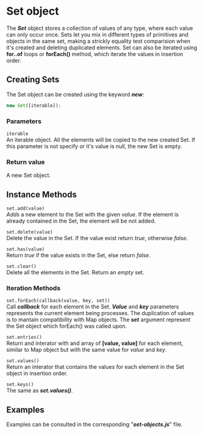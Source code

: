 # Set object
The ***Set*** object stores a collection of values of any type, where each value can only occur once. Sets let you mix in different types of primitives and objects in the same
set, making a strickly equality test comparision when it's created and deleting duplicated elements. Set can also be iterated using **for..of** loops or **forEach()** method,
which iterate the values in insertion order.

## Creating Sets


The Set object can be created using the keyword ***new***:
```javascript
new Set([iterable]);
```

### Parameters
`iterable`   
An iterable object. All the elements will be copied to the new created Set. If this parameter is not specify or it's value is null, the new Set is empty.

### Return value
A new Set object.


## Instance Methods


`set.add(value)`   
*Adds* a new element to the Set with the given *value*. If the element is already contained in the Set, the element will be not added.

`set.delete(value)`   
Delete the value in the Set. If the value exist return *true*, otherwise *false*.

`set.has(value)`   
Return *true* if the value exists in the Set, else return *false*.

`set.clear()`   
Delete all the elements in the Set. Return an *empty* set.

### Iteration Methods

`set.forEach(callback(value, key, set))`   
Call ***callback*** for each element in the Set. ***Value*** and ***key*** parameters represents the current element being processes. The duplication of values is to mantain
compatibility with Map objects. The ***set*** argument represent the Set object which forEach() was called upon.

`set.entries()`   
Return and interator with and array of **[value, value]** for each element, similar to Map object but with the same value for *value* and *key*.

`set.values()`   
Return an interator that contains the values for each element in the Set object in insertion order.

`set.keys()`   
The same as ***set.values()***.


## Examples
Examples can be consulted in the corresponding "***set-objects.js***" file.
